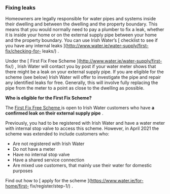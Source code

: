 ###  Fixing leaks

Homeowners are legally responsible for water pipes and systems inside their
dwelling and between the dwelling and the property boundary. This means that
you would normally need to pay a plumber to fix a leak, whether it is inside
your home or on the external supply pipe between your home and the property
boundary. You can use Irish Water’s [ checklist to see if you have any
internal leaks ](http://www.water.ie/water-supply/first-fix/checking-for-
leaks/) .

Under the [ First Fix Free Scheme ](http://www.water.ie/water-supply/first-
fix/) , Irish Water will contact you by post if your water meter shows that
there might be a leak on your external supply pipe. If you are eligible for
the scheme (see below) Irish Water will offer to investigate the pipe and
repair any identified leaks for free. Generally, this will involve fully
replacing the pipe from the meter to a point as close to the dwelling as
possible.

**Who is eligible for the First Fix Scheme?**

The [ First Fix Free Scheme ](https://www.water.ie/for-home/first-fix/) is
open to Irish Water customers who have **a confirmed leak on their external
supply pipe** .

Previously, you had to be registered with Irish Water and have a water meter
with internal stop valve to access this scheme. However, in April 2021 the
scheme was extended to include customers who:

  * Are not registered with Irish Water 
  * Do not have a meter 
  * Have no internal stop valve 
  * Have a shared service connection 
  * Are mixed use customers, that mainly use their water for domestic purposes 

Find out how to [ apply for the scheme ](https://www.water.ie/for-home/first-
fix/register/step-1/) .
